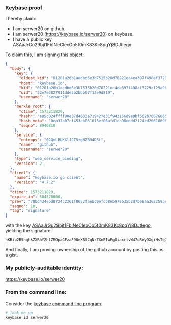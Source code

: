 ### Keybase proof

I hereby claim:

  * I am serwer20 on github.
  * I am serwer20 (https://keybase.io/serwer20) on keybase.
  * I have a public key ASAaJrGu29bjt1FbINeCIexOo5f0mK83Kc8pqYj8DJtIego

To claim this, I am signing this object:

```json
{
  "body": {
    "key": {
      "eldest_kid": "01201a26b1aedbd6e3b7515b20d78221ec4ea397f498af3729cf29a988fc0c9b487a0a",
      "host": "keybase.io",
      "kid": "01201a26b1aedbd6e3b7515b20d78221ec4ea397f498af3729cf29a988fc0c9b487a0a",
      "uid": "22e7e2827911dde3b2bbb97f12e9d819",
      "username": "serwer20"
    },
    "merkle_root": {
      "ctime": 1573211829,
      "hash": "a05c024ffff90e37d4633a719427e31f943156d9e9bf562b76676065aeb6b344b238e267cd82b8f6d60d3e621d71a049ee311c9d1acff1d8f57e1fca98f85f6f",
      "hash_meta": "0ea37b07cf453eb031013ef06afd1cb98eddd2124ed20610698c8ccf03a57cd6",
      "seqno": 8940818
    },
    "service": {
      "entropy": "02QmLBUKXlJCZ5+gNZB34DSt",
      "name": "github",
      "username": "serwer20"
    },
    "type": "web_service_binding",
    "version": 2
  },
  "client": {
    "name": "keybase.io go client",
    "version": "4.7.2"
  },
  "ctime": 1573211829,
  "expire_in": 504576000,
  "prev": "70bd434ebd0724c2361f8652faebc0efcb8eb979b35b2d7be8aa362259bc9334",
  "seqno": 18,
  "tag": "signature"
}
```

with the key [ASAaJrGu29bjt1FbINeCIexOo5f0mK83Kc8pqYj8DJtIego](https://keybase.io/serwer20), yielding the signature:

```
hKRib2R5hqhkZXRhY2hlZMOpaGFzaF90eXBlCqNrZXnEIwEgGiaxrtvW47dRWyDXgiHsTqOX9JivNynPKamI/AybSHoKp3BheWxvYWTESpcCEsQgcL1DTr0HJMI2H4ZS+uvA78uOuXmzWy176Ko2Ilm8kzTEIAZGgr7tyFs9WLr9shu9UWbOXqGkTJ29a6pbSyLgZ79AAgHCo3NpZ8RARV6/DUiatdVIsNpwxtMMSr/SzkgiLOY9VA+OC6F2MkW02MG2fc+as3gYSVJuUhaxWcq3itfvL+B5Ge7usVxuAqhzaWdfdHlwZSCkaGFzaIKkdHlwZQildmFsdWXEIEMdecle8m0CTH0nMGBXCodmsoudAAmftjIYzGSOkUo+o3RhZ80CAqd2ZXJzaW9uAQ==

```

And finally, I am proving ownership of the github account by posting this as a gist.

### My publicly-auditable identity:

https://keybase.io/serwer20

### From the command line:

Consider the [keybase command line program](https://keybase.io/download).

```bash
# look me up
keybase id serwer20
```
